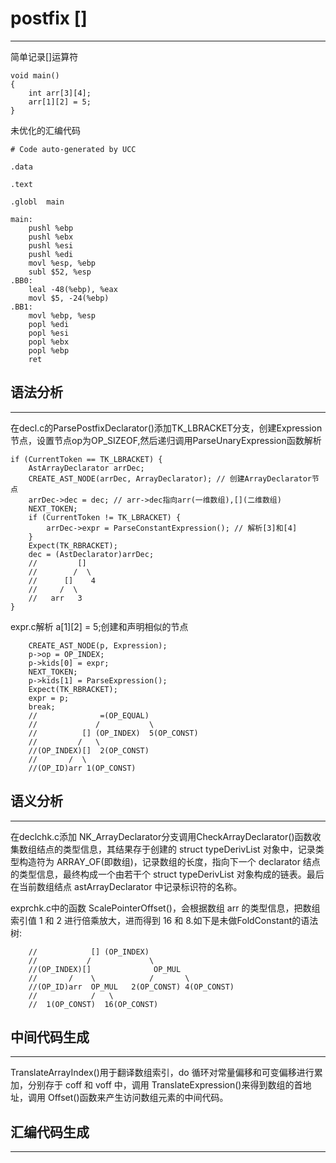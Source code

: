 # postfix []
---
简单记录[]运算符
```
void main()
{
    int arr[3][4];
    arr[1][2] = 5;
}
```
未优化的汇编代码
```
# Code auto-generated by UCC

.data

.text

.globl	main

main:
	pushl %ebp
	pushl %ebx
	pushl %esi
	pushl %edi
	movl %esp, %ebp
	subl $52, %esp
.BB0:
	leal -48(%ebp), %eax
    movl $5, -24(%ebp)
.BB1:
	movl %ebp, %esp
	popl %edi
	popl %esi
	popl %ebx
	popl %ebp
	ret

```

## 语法分析
---
在decl.c的ParsePostfixDeclarator()添加TK_LBRACKET分支，创建Expression节点，设置节点op为OP_SIZEOF,然后递归调用ParseUnaryExpression函数解析
```
if (CurrentToken == TK_LBRACKET) {
    AstArrayDeclarator arrDec; 
    CREATE_AST_NODE(arrDec, ArrayDeclarator); // 创建ArrayDeclarator节点
    arrDec->dec = dec; // arr->dec指向arr(一维数组),[](二维数组)
    NEXT_TOKEN;
    if (CurrentToken != TK_LBRACKET) {
        arrDec->expr = ParseConstantExpression(); // 解析[3]和[4]
    }
    Expect(TK_RBRACKET);
    dec = (AstDeclarator)arrDec; 
    //         []
    //        /  \
    //      []    4
    //     /  \
    //   arr   3
}
```
expr.c解析 a[1][2] = 5;创建和声明相似的节点
```
    CREATE_AST_NODE(p, Expression);
    p->op = OP_INDEX;
    p->kids[0] = expr;
    NEXT_TOKEN;
    p->kids[1] = ParseExpression();
    Expect(TK_RBRACKET);
    expr = p;
    break;
    //              =(OP_EQUAL)
    //             /           \
    //          [] (OP_INDEX)  5(OP_CONST)
    //         /   \
    //(OP_INDEX)[]  2(OP_CONST)
    //       /  \ 
    //(OP_ID)arr 1(OP_CONST)
```

## 语义分析
---
在declchk.c添加 NK_ArrayDeclarator分支调用CheckArrayDeclarator()函数收集数组结点的类型信息，其结果存于创建的 struct typeDerivList 对象中，记录类型构造符为 ARRAY_OF(即数组)，记录数组的长度，指向下一个 declarator 结点的类型信息，最终构成一个由若干个 struct typeDerivList 对象构成的链表。最后在当前数组结点 astArrayDeclarator 中记录标识符的名称。

exprchk.c中的函数 ScalePointerOffset()，会根据数组 arr 的类型信息，把数组索引值 1 和 2 进行倍乘放大，进而得到 16 和 8.如下是未做FoldConstant的语法树:
```
    //            [] (OP_INDEX)
    //           /             \
    //(OP_INDEX)[]              OP_MUL
    //       /    \            /       \
    //(OP_ID)arr  OP_MUL   2(OP_CONST) 4(OP_CONST)
    //            /   \
    //  1(OP_CONST)  16(OP_CONST)
```

## 中间代码生成
---
TranslateArrayIndex()用于翻译数组索引，do 循环对常量偏移和可变偏移进行累加，分别存于 coff 和 voff 中，调用 TranslateExpression()来得到数组的首地址，调用 Offset()函数来产生访问数组元素的中间代码。

## 汇编代码生成
---
